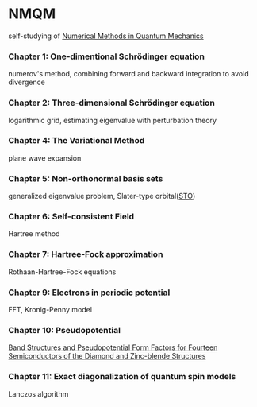 # NMQM
self-studying of [Numerical Methods in Quantum Mechanics](http://www.fisica.uniud.it/~giannozz/Corsi/MQ/mq.html)


### Chapter 1: One-dimentional Schrödinger equation
numerov's method, combining forward and backward integration to avoid divergence

### Chapter 2: Three-dimensional Schrödinger equation
logarithmic grid, estimating eigenvalue with perturbation theory

### Chapter 4: The Variational Method
plane wave expansion

### Chapter 5: Non-orthonormal basis sets
generalized eigenvalue problem, Slater-type orbital([STO](https://en.wikipedia.org/wiki/STO-nG_basis_sets))

### Chapter 6: Self-consistent Field
Hartree method

### Chapter 7: Hartree-Fock approximation
Rothaan-Hartree-Fock equations

### Chapter 9: Electrons in periodic potential
FFT, Kronig-Penny model

### Chapter 10: Pseudopotential
[Band Structures and Pseudopotential Form Factors for Fourteen Semiconductors of the Diamond and Zinc-blende Structures](https://journals.aps.org/pr/abstract/10.1103/PhysRev.141.789)

### Chapter 11: Exact diagonalization of quantum spin models
Lanczos algorithm
